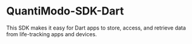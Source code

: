 # QuantiModo-SDK-Dart
This SDK makes it easy for Dart apps to store, access, and retrieve data from life-tracking apps and devices.
